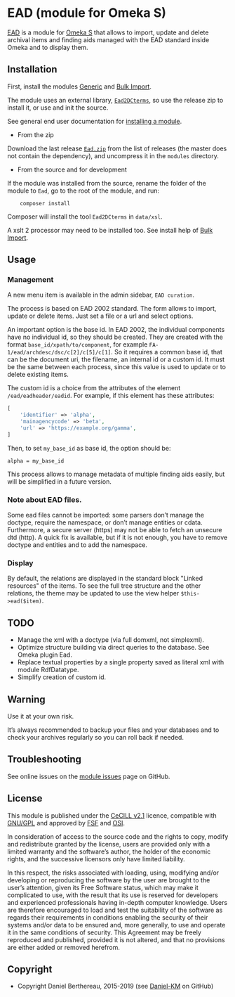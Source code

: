 EAD (module for Omeka S)
========================

[EAD] is a module for [Omeka S] that allows to import, update and delete
archival items and finding aids managed with the EAD standard inside Omeka and
to display them.


Installation
------------

First, install the modules [Generic] and [Bulk Import].

The module uses an external library, [`Ead2DCterms`], so use the release zip to
install it, or use and init the source.

See general end user documentation for [installing a module].

* From the zip

Download the last release [`Ead.zip`] from the list of releases (the master does
not contain the dependency), and uncompress it in the `modules` directory.

* From the source and for development

If the module was installed from the source, rename the folder of the module to
`Ead`, go to the root of the module, and run:

```
    composer install
```

Composer will install the tool `Ead2DCterms` in `data/xsl`.

A xslt 2 processor may need to be installed too. See install help of [Bulk Import].


Usage
-----

### Management

A new menu item is available in the admin sidebar, `EAD curation`.

The process is based on EAD 2002 standard. The form allows to import, update or
delete items. Just set a file or a url and select options.

An important option is the base id. In EAD 2002, the individual components have
no individual id, so they should be created. They are created with the format
`base_id/xpath/to/component`, for example `FA-1/ead/archdesc/dsc/c[2]/c[5]/c[1]`.
So it requires a common base id, that can be the document uri, the filename, an
internal id or a custom id. It must be the same between each process, since this
value is used to update or to delete existing items.

The custom id is a choice from the attributes of the element `/ead/eadheader/eadid`.
For example, if this element has these attributes:
```php
[
    'identifier' => 'alpha',
    'mainagencycode' => 'beta',
    'url' => 'https://example.org/gamma',
]
```

Then, to set `my_base_id` as base id, the option should be:

```
alpha = my_base_id
```

This process allows to manage metadata of multiple finding aids easily, but will
be simplified in a future version.

### Note about EAD files.

Some ead files cannot be imported: some parsers don’t manage the doctype,
require the namespace, or don’t manage entities or cdata. Furthermore, a secure
server (https) may not be able to fetch an unsecure dtd (http). A quick fix is
available, but if it is not enough, you have to remove doctype and entities and
to add the namespace.

### Display

By default, the relations are displayed in the standard block "Linked resources"
of the items. To see the full tree structure and the other relations, the theme
may be updated to use the view helper `$this->ead($item)`.


TODO
----

* Manage the xml with a doctype (via full domxml, not simplexml).
* Optimize structure building via direct queries to the database. See Omeka
  plugin Ead.
* Replace textual properties by a single property saved as literal xml with
  module RdfDatatype.
* Simplify creation of custom id.


Warning
-------

Use it at your own risk.

It’s always recommended to backup your files and your databases and to check
your archives regularly so you can roll back if needed.


Troubleshooting
---------------

See online issues on the [module issues] page on GitHub.


License
-------

This module is published under the [CeCILL v2.1] licence, compatible with
[GNU/GPL] and approved by [FSF] and [OSI].

In consideration of access to the source code and the rights to copy, modify and
redistribute granted by the license, users are provided only with a limited
warranty and the software’s author, the holder of the economic rights, and the
successive licensors only have limited liability.

In this respect, the risks associated with loading, using, modifying and/or
developing or reproducing the software by the user are brought to the user’s
attention, given its Free Software status, which may make it complicated to use,
with the result that its use is reserved for developers and experienced
professionals having in-depth computer knowledge. Users are therefore encouraged
to load and test the suitability of the software as regards their requirements
in conditions enabling the security of their systems and/or data to be ensured
and, more generally, to use and operate it in the same conditions of security.
This Agreement may be freely reproduced and published, provided it is not
altered, and that no provisions are either added or removed herefrom.


Copyright
---------

* Copyright Daniel Berthereau, 2015-2019 (see [Daniel-KM] on GitHub)


[Omeka S]: https://omeka.org/s
[EAD]: https://github.com/Daniel-KM/Omeka-S-module-EAD
[Bulk Import]: https://github.com/Daniel-KM/Omeka-S-module-BulkImport
[Generic]: https://github.com/Daniel-KM/Omeka-S-module-Generic
[Installing a module]: https://omeka.org/s/docs/user-manual/modules/#installing-modules
[module issues]: https://github.com/Daniel-KM/Omeka-S-module-EAD/issues
[`Ead2DCterms`]: https://github.com/Daniel-KM/Ead2DCterms
[`Ead.zip`]: https://github.com/Daniel-KM/Omeka-S-module-Ead/releases
[`data/xsl`]: https://github.com/Daniel-KM/Omeka-S-module-Ead/tree/master/data/xsl
[CeCILL v2.1]: https://www.cecill.info/licences/Licence_CeCILL_V2.1-en.html
[GNU/GPL]: https://www.gnu.org/licenses/gpl-3.0.html
[FSF]: https://www.fsf.org
[OSI]: http://opensource.org
[Daniel-KM]: https://github.com/Daniel-KM "Daniel Berthereau"
